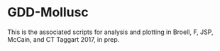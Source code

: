 # GDD-Mollusc

This is the associated scripts for analysis and plotting in Broell, F, JSP, McCain, and CT Taggart 2017, in prep.
